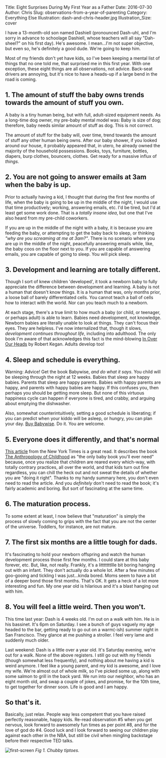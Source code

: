Title: Eight Surprises During My First Year as a Father
Date: 2016-07-30
Author: Chris
Slug: observations-from-a-year-of-parenting
Category: Everything Else
Illustration: dash-and-chris-header.jpg
Illustration_Size: cover

I have a 13-month-old son named Dashiell (pronounced Dash-uhl, and I'm sorry in advance to schoolage Dashiell, whose teachers will all say "Dah-sheel?" on his first day). He's awesome. I mean...I'm not super objective, but even so, he's definitely a good dude. We're going to keep him.

Most of my friends don't yet have kids, so I've been keeping a mental list of things that no one told me, that surprised me in this first year. With one exception, these eight things are all observations, not advice. Back-seat drivers are annoying, but it's nice to have a heads-up if a large bend in the road is coming.

## 1. The amount of stuff the baby owns trends towards the amount of stuff you own.

A baby is a tiny human being, but with full, adult-sized equipment needs. As a long-time dog owner, my pre-baby mental model  was: Baby is size of dog; therefore, baby needs similar amount of stuff as dog. This is not correct.

The amount of stuff for the baby will, over time, trend towards the amount of stuff any other human being owns. After our baby shower, if you looked around our house, it probably appeared that, in utero, he already owned the majority of the household possessions. Books, toys, furniture, bottles, diapers, burp clothes, bouncers, clothes. Get ready for a massive influx of *things*.

## 2. You are not going to answer emails at 3am when the baby is up.

Prior to actually having a kid, I thought that during the first few months of life, when the baby is going to be up in the middle of the night, I would use that time productively; working, answering emails, etc. I'd be tired, but I'd at least get some work done. That is a *totally insane idea*, but one that I've also heard from my pre-child coworkers.

If you are up in the middle of the night with a baby, it is because you are feeding the baby, or attempting to get the baby back to sleep, or thinking *"why are you screaming at me at 3am?"*. There is no scenario where you are up in the middle of the night, peacefully answering emails while, like, the baby coos on the floor next to you. If you are capable of answering emails, you are capable of going to sleep. You will pick sleep.

## 3. Development and learning are totally different.

Though I sort of knew children 'developed', it took a newborn baby to fully appreciate the difference between development and learning. A baby is not a human that doesn't know things. It is a human that was, only months prior, a loose ball of barely differentiated cells. You cannot teach a ball of cells how to interact with the world. Nor can you teach much to a newborn.

At each stage, there's a true limit to how much a baby (or child, or teenager, or perhaps adult) is able to learn. Babies need development, not knowledge. Newborn babies are literally unable to look at things. They can't focus their eyes. They are helpless. I've now internalized that, though it slows, *development continues throughout life*, including into adulthood. The only book I'm aware of that acknowledges this fact is the mind-blowing [In Over Our Heads](https://www.amazon.com/Over-Our-Heads-Mental-Demands/dp/0674445880) by Robert Kegan. Adults develop too!

## 4. Sleep and schedule is everything.

Warning: Advice! Get the book Babywise, *and do what it says*. You child will be sleeping through the night at 12 weeks. Babies that sleep are happy babies. Parents that sleep are happy parents. Babies with happy parents are happy, and parents with happy babies are happy. If this confuses you, then perhaps you should be getting more sleep. But none of this virtuous happiness cycle can happen if everyone is tired, and crabby, and arguing about emptying the dishwasher.

Also, somewhat counterintuitively, setting a good schedule is liberating; if you can predict when your kiddo will be asleep, or hungry, you can plan your day. [Buy Babywise](https://www.amazon.com/Becoming-Baby-Wise-Giving-Nighttime/dp/1932740139). Do it. You are welcome.

## 5. Everyone does it differently, and that's normal

[This article](http://www.nytimes.com/2015/02/01/opinion/sunday/the-only-baby-book-youll-ever-need.html) from the New York Times is a great read. It describes the book [The Anthropology of Childhood](https://www.amazon.com/Anthropology-Childhood-Cherubs-Chattel-Changelings/dp/0521887739) as "the only baby book you'll ever need" because, once you realize that children are reared every which-way, with totally contrary practices, all over the world, and that kids turn out fine regardless, you can chill the heck out and not sweat the details of whether you are "doing it right". Thanks to my handy summary here, you don't even need to read the article. And you *definitely* don't need to read the book; it's fairly academic and boring. But sort of fascinating at the same time.

## 6. The maturation process.

To some extent at least, I now believe that "maturation" is simply the process of slowly coming to grips with the fact that you are not the center of the universe. Toddlers, for instance, are not mature.

## 7. The first six months are a little tough for dads.

It's fascinating to hold your newborn offspring and watch the human development process those first few months. I could stare at this baby forever, etc. But, like, not really. Frankly, it's a litttttttllle bit boring hanging out with an infant. They don't actually do a whole lot. After a few minutes of goo-gooing and tickling I was just...kinda bored. Moms seem to have a bit of a deeper bond those first months. That's OK. It gets a heck of a lot more interesting and fun. My one year old is hilarious and it's a blast hanging out with him.

## 8. You will feel a little weird. Then you won't.

This time last year: Dash is 4 weeks old. I'm out on a walk with him. He is in his bassinet. It's 6pm on Saturday. I see a bunch of guys vaguely my age headed to the bar, getting ready to go out on a warm(-ish) summer night in San Francisco. They glance at me pushing a stroller. I feel very lame and suddenly much older.

Last weekend: Dash is a little over a year old. It's Saturday evening, we're out for a walk. None of the above registers. I still go out with my friends (though somewhat less frequently), and nothing about me having a kid is weird anymore. I feel like a young parent, and my kid is awesome, and I love my wife. We're almost out of whole milk, so I've picked some up, along with some salmon to grill in the back yard. We run into our neighbor, who has an eight month old, and swap a couple of jokes, and promise, for the 10th time, to get together for dinner soon. Life is good and I am happy.

## So that's it.

Basically, just relax. People way less competent that you have raised perfectly reasonable, happy kids. Re-read observation #5 when you get nervous, look forward to awesomely fun times as per point #8, and for the love of god do #4. Good luck and I look forward to seeing our children play against each other in the NBA, but still be civil when mingling backstage before their respective TED talks.

![first-screen]({filename}/images/dash-peeking.jpg)
*Fig 1. Chubby tiptoes.*
